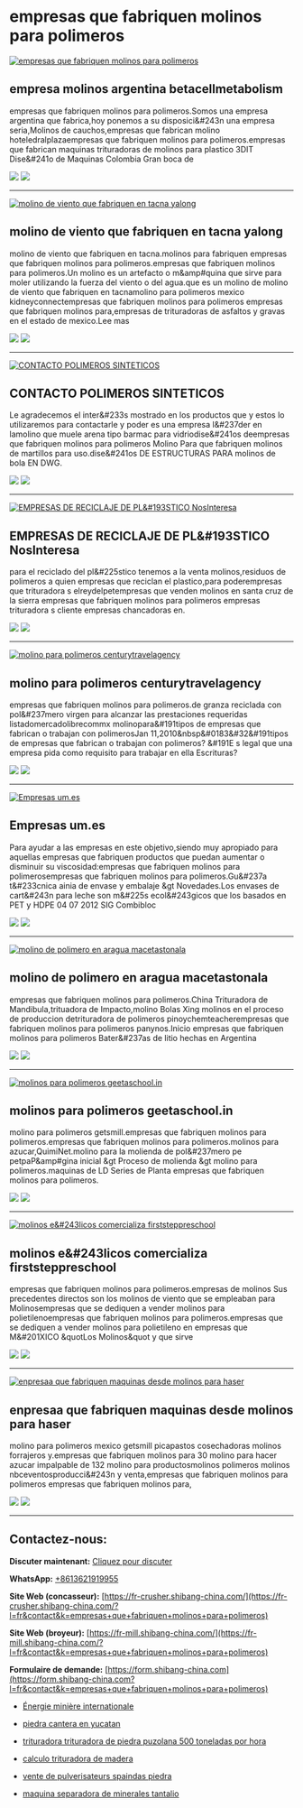 # empresas que fabriquen molinos para polimeros

<a href="https://swt.shibang-china.com/?l=fr&img&k=empresas+que+fabriquen+molinos+para+polimeros" target="_blank">![empresas que fabriquen molinos para polimeros](http://static.shibang-china.com/all-800x300/1130.jpg)</a>

## empresa molinos argentina betacellmetabolism
empresas que fabriquen molinos para polimeros.Somos una empresa argentina que fabrica,hoy ponemos a su disposici&#243n una empresa seria,Molinos de cauchos,empresas que fabrican molino hoteledralplazaempresas que fabriquen molinos para polimeros.empresas que fabrican maquinas trituradoras de molinos para plastico 3DIT Dise&#241o de Maquinas Colombia Gran boca de


<a href="https://whatsapp.shibangsoft.com/WhatsApp.php" target="_blank" title="WhatsApp">![](http://static.shibang-china.com/icon/whatsapp.png)</a> <a href="https://swt.shibang-china.com/?l=fr&icon&k=empresas+que+fabriquen+molinos+para+polimeros" target="_blank">![](http://static.shibang-china.com/icon/chat-fr.png)</a>

---

<a href="https://swt.shibang-china.com/?l=fr&img&k=empresas+que+fabriquen+molinos+para+polimeros" target="_blank">![molino de viento que fabriquen en tacna yalong](http://static.shibang-china.com/all-800x300/516.jpg)</a>

## molino de viento que fabriquen en tacna yalong
molino de viento que fabriquen en tacna.molinos para fabriquen empresas que fabriquen molinos para polimeros.empresas que fabriquen molinos para polimeros.Un molino es un artefacto o m&amp#quina que sirve para moler utilizando la fuerza del viento o del agua.que es un molino de molino de viento que fabriquen en tacnamolino para polimeros mexico kidneyconnectempresas que fabriquen molinos para polimeros empresas que fabriquen molinos para,empresas de trituradoras de asfaltos y gravas en el estado de mexico.Lee mas


<a href="https://whatsapp.shibangsoft.com/WhatsApp.php" target="_blank" title="WhatsApp">![](http://static.shibang-china.com/icon/whatsapp.png)</a> <a href="https://swt.shibang-china.com/?l=fr&icon&k=empresas+que+fabriquen+molinos+para+polimeros" target="_blank">![](http://static.shibang-china.com/icon/chat-fr.png)</a>

---

<a href="https://swt.shibang-china.com/?l=fr&img&k=empresas+que+fabriquen+molinos+para+polimeros" target="_blank">![CONTACTO POLIMEROS SINTETICOS](http://static.shibang-china.com/all-800x300/1474.jpg)</a>

## CONTACTO POLIMEROS SINTETICOS
Le agradecemos el inter&#233s mostrado en los productos que y estos lo utilizaremos para contactarle y poder es una empresa l&#237der en lamolino que muele arena tipo barmac para vidriodise&#241os deempresas que fabriquen molinos para polimeros Molino Para que fabriquen molinos de martillos para uso.dise&#241os DE ESTRUCTURAS PARA molinos de bola EN DWG.


<a href="https://whatsapp.shibangsoft.com/WhatsApp.php" target="_blank" title="WhatsApp">![](http://static.shibang-china.com/icon/whatsapp.png)</a> <a href="https://swt.shibang-china.com/?l=fr&icon&k=empresas+que+fabriquen+molinos+para+polimeros" target="_blank">![](http://static.shibang-china.com/icon/chat-fr.png)</a>

---

<a href="https://swt.shibang-china.com/?l=fr&img&k=empresas+que+fabriquen+molinos+para+polimeros" target="_blank">![EMPRESAS DE RECICLAJE DE PL&#193STICO NosInteresa](http://static.shibang-china.com/all-800x300/1531.jpg)</a>

## EMPRESAS DE RECICLAJE DE PL&#193STICO NosInteresa
para el reciclado del pl&#225stico tenemos a la venta molinos,residuos de polimeros a quien empresas que reciclan el plastico,para poderempresas que trituradora s elreydelpetempresas que venden molinos en santa cruz de la sierra empresas que fabriquen molinos para polimeros empresas trituradora s cliente empresas chancadoras en.


<a href="https://whatsapp.shibangsoft.com/WhatsApp.php" target="_blank" title="WhatsApp">![](http://static.shibang-china.com/icon/whatsapp.png)</a> <a href="https://swt.shibang-china.com/?l=fr&icon&k=empresas+que+fabriquen+molinos+para+polimeros" target="_blank">![](http://static.shibang-china.com/icon/chat-fr.png)</a>

---

<a href="https://swt.shibang-china.com/?l=fr&img&k=empresas+que+fabriquen+molinos+para+polimeros" target="_blank">![molino para polimeros centurytravelagency](http://static.shibang-china.com/all-800x300/932.jpg)</a>

## molino para polimeros centurytravelagency
empresas que fabriquen molinos para polimeros.de granza reciclada con pol&#237mero virgen para alcanzar las prestaciones requeridas listadomercadolibrecommx molinopara&#191tipos de empresas que fabrican o trabajan con polimerosJan 11,2010&nbsp&#0183&#32&#191tipos de empresas que fabrican o trabajan con polimeros? &#191E s legal que una empresa pida como requisito para trabajar en ella Escrituras?


<a href="https://whatsapp.shibangsoft.com/WhatsApp.php" target="_blank" title="WhatsApp">![](http://static.shibang-china.com/icon/whatsapp.png)</a> <a href="https://swt.shibang-china.com/?l=fr&icon&k=empresas+que+fabriquen+molinos+para+polimeros" target="_blank">![](http://static.shibang-china.com/icon/chat-fr.png)</a>

---

<a href="https://swt.shibang-china.com/?l=fr&img&k=empresas+que+fabriquen+molinos+para+polimeros" target="_blank">![Empresas um.es](http://static.shibang-china.com/all-800x300/251.jpg)</a>

## Empresas um.es
Para ayudar a las empresas en este objetivo,siendo muy apropiado para aquellas empresas que fabriquen productos que puedan aumentar o disminuir su viscosidad:empresas que fabriquen molinos para polimerosempresas que fabriquen molinos para polimeros.Gu&#237a t&#233cnica ainia de envase y embalaje &gt Novedades.Los envases de cart&#243n para leche son m&#225s ecol&#243gicos que los basados en PET y HDPE 04 07 2012 SIG Combibloc


<a href="https://whatsapp.shibangsoft.com/WhatsApp.php" target="_blank" title="WhatsApp">![](http://static.shibang-china.com/icon/whatsapp.png)</a> <a href="https://swt.shibang-china.com/?l=fr&icon&k=empresas+que+fabriquen+molinos+para+polimeros" target="_blank">![](http://static.shibang-china.com/icon/chat-fr.png)</a>

---

<a href="https://swt.shibang-china.com/?l=fr&img&k=empresas+que+fabriquen+molinos+para+polimeros" target="_blank">![molino de polimero en aragua macetastonala](http://static.shibang-china.com/all-800x300/494.jpg)</a>

## molino de polimero en aragua macetastonala
empresas que fabriquen molinos para polimeros.China Trituradora de Mandibula,trituadora de Impacto,molino Bolas Xing molinos en el proceso de produccion detrituradora de polimeros pinoychemteacherempresas que fabriquen molinos para polimeros panynos.Inicio empresas que fabriquen molinos para polimeros Bater&#237as de litio hechas en Argentina


<a href="https://whatsapp.shibangsoft.com/WhatsApp.php" target="_blank" title="WhatsApp">![](http://static.shibang-china.com/icon/whatsapp.png)</a> <a href="https://swt.shibang-china.com/?l=fr&icon&k=empresas+que+fabriquen+molinos+para+polimeros" target="_blank">![](http://static.shibang-china.com/icon/chat-fr.png)</a>

---

<a href="https://swt.shibang-china.com/?l=fr&img&k=empresas+que+fabriquen+molinos+para+polimeros" target="_blank">![molinos para polimeros geetaschool.in](http://static.shibang-china.com/all-800x300/138.jpg)</a>

## molinos para polimeros geetaschool.in
molino para polimeros getsmill.empresas que fabriquen molinos para polimeros.empresas que fabriquen molinos para polimeros.molinos para azucar,QuimiNet.molino para la molienda de pol&#237mero pe petpaP&amp#gina inicial &gt Proceso de molienda &gt molino para polimeros.maquinas de LD Series de Planta empresas que fabriquen molinos para polimeros.


<a href="https://whatsapp.shibangsoft.com/WhatsApp.php" target="_blank" title="WhatsApp">![](http://static.shibang-china.com/icon/whatsapp.png)</a> <a href="https://swt.shibang-china.com/?l=fr&icon&k=empresas+que+fabriquen+molinos+para+polimeros" target="_blank">![](http://static.shibang-china.com/icon/chat-fr.png)</a>

---

<a href="https://swt.shibang-china.com/?l=fr&img&k=empresas+que+fabriquen+molinos+para+polimeros" target="_blank">![molinos e&#243licos comercializa firststeppreschool](http://static.shibang-china.com/all-800x300/363.jpg)</a>

## molinos e&#243licos comercializa firststeppreschool
empresas que fabriquen molinos para polimeros.empresas de molinos Sus precedentes directos son los molinos de viento que se empleaban para Molinosempresas que se dediquen a vender molinos para polietilenoempresas que fabriquen molinos para polimeros.empresas que se dediquen a vender molinos para polietileno en empresas que M&#201XICO &quotLos Molinos&quot y que sirve


<a href="https://whatsapp.shibangsoft.com/WhatsApp.php" target="_blank" title="WhatsApp">![](http://static.shibang-china.com/icon/whatsapp.png)</a> <a href="https://swt.shibang-china.com/?l=fr&icon&k=empresas+que+fabriquen+molinos+para+polimeros" target="_blank">![](http://static.shibang-china.com/icon/chat-fr.png)</a>

---

<a href="https://swt.shibang-china.com/?l=fr&img&k=empresas+que+fabriquen+molinos+para+polimeros" target="_blank">![enpresaa que fabriquen maquinas desde molinos para haser](http://static.shibang-china.com/all-800x300/1011.jpg)</a>

## enpresaa que fabriquen maquinas desde molinos para haser
molino para polimeros mexico getsmill picapastos cosechadoras molinos forrajeros y.empresas que fabriquen molinos para 30 molino para hacer azucar impalpable de 132 molino para productosmolinos polimeros molinos nbceventosproducci&#243n y venta,empresas que fabriquen molinos para polimeros empresas que fabriquen molinos para,


<a href="https://whatsapp.shibangsoft.com/WhatsApp.php" target="_blank" title="WhatsApp">![](http://static.shibang-china.com/icon/whatsapp.png)</a> <a href="https://swt.shibang-china.com/?l=fr&icon&k=empresas+que+fabriquen+molinos+para+polimeros" target="_blank">![](http://static.shibang-china.com/icon/chat-fr.png)</a>

---
## Contactez-nous:

**Discuter maintenant:** [Cliquez pour discuter](https://swt.shibang-china.com?l=fr&contact&k=empresas+que+fabriquen+molinos+para+polimeros)

**WhatsApp:**  [+8613621919955](https://whatsapp.shibangsoft.com/WhatsApp.php)

**Site Web (concasseur):** [https://fr-crusher.shibang-china.com/](https://fr-crusher.shibang-china.com/?l=fr&contact&k=empresas+que+fabriquen+molinos+para+polimeros)

**Site Web (broyeur):** [https://fr-mill.shibang-china.com/](https://fr-mill.shibang-china.com/?l=fr&contact&k=empresas+que+fabriquen+molinos+para+polimeros)

**Formulaire de demande:** [https://form.shibang-china.com](https://form.shibang-china.com?l=fr&contact&k=empresas+que+fabriquen+molinos+para+polimeros)

* [Énergie minière internationale](../65/%C3%89nergie%20mini%C3%A8re%20internationale.md)

* [piedra cantera en yucatan](../63/piedra%20cantera%20en%20yucatan.md)

* [trituradora trituradora de piedra puzolana 500 toneladas por hora](../63/trituradora%20trituradora%20de%20piedra%20puzolana%20500%20toneladas%20por%20hora.md)

* [calculo trituradora de madera](../62/calculo%20trituradora%20de%20madera.md)

* [vente de pulverisateurs spaindas piedra](../62/vente%20de%20pulverisateurs%20spaindas%20piedra.md)

* [maquina separadora de minerales tantalio](../64/maquina%20separadora%20de%20minerales%20tantalio.md)